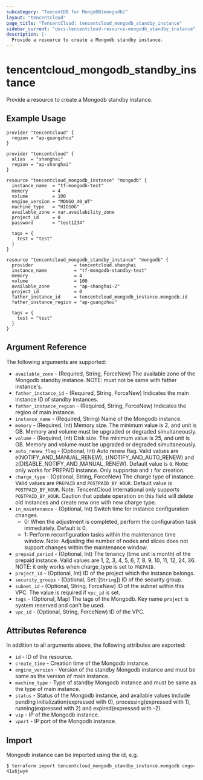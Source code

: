 ```yaml
---
subcategory: "TencentDB for MongoDB(mongodb)"
layout: "tencentcloud"
page_title: "TencentCloud: tencentcloud_mongodb_standby_instance"
sidebar_current: "docs-tencentcloud-resource-mongodb_standby_instance"
description: |-
  Provide a resource to create a Mongodb standby instance.
---
```


# tencentcloud_mongodb_standby_instance

Provide a resource to create a Mongodb standby instance.

## Example Usage

```hcl
provider "tencentcloud" {
  region = "ap-guangzhou"
}

provider "tencentcloud" {
  alias  = "shanghai"
  region = "ap-shanghai"
}

resource "tencentcloud_mongodb_instance" "mongodb" {
  instance_name  = "tf-mongodb-test"
  memory         = 4
  volume         = 100
  engine_version = "MONGO_40_WT"
  machine_type   = "HIO10G"
  available_zone = var.availability_zone
  project_id     = 0
  password       = "test1234"

  tags = {
    test = "test"
  }
}

resource "tencentcloud_mongodb_standby_instance" "mongodb" {
  provider               = tencentcloud.shanghai
  instance_name          = "tf-mongodb-standby-test"
  memory                 = 4
  volume                 = 100
  available_zone         = "ap-shanghai-2"
  project_id             = 0
  father_instance_id     = tencentcloud_mongodb_instance.mongodb.id
  father_instance_region = "ap-guangzhou"

  tags = {
    test = "test"
  }
}
```

## Argument Reference

The following arguments are supported:

* `available_zone` - (Required, String, ForceNew) The available zone of the Mongodb standby instance. NOTE: must not be same with father instance's.
* `father_instance_id` - (Required, String, ForceNew) Indicates the main instance ID of standby instances.
* `father_instance_region` - (Required, String, ForceNew) Indicates the region of main instance.
* `instance_name` - (Required, String) Name of the Mongodb instance.
* `memory` - (Required, Int) Memory size. The minimum value is 2, and unit is GB. Memory and volume must be upgraded or degraded simultaneously.
* `volume` - (Required, Int) Disk size. The minimum value is 25, and unit is GB. Memory and volume must be upgraded or degraded simultaneously.
* `auto_renew_flag` - (Optional, Int) Auto renew flag. Valid values are `0`(NOTIFY_AND_MANUAL_RENEW), `1`(NOTIFY_AND_AUTO_RENEW) and `2`(DISABLE_NOTIFY_AND_MANUAL_RENEW). Default value is `0`. Note: only works for PREPAID instance. Only supports`0` and `1` for creation.
* `charge_type` - (Optional, String, ForceNew) The charge type of instance. Valid values are `PREPAID` and `POSTPAID_BY_HOUR`. Default value is `POSTPAID_BY_HOUR`. Note: TencentCloud International only supports `POSTPAID_BY_HOUR`. Caution that update operation on this field will delete old instances and create new one with new charge type.
* `in_maintenance` - (Optional, Int) Switch time for instance configuration changes.
	- 0: When the adjustment is completed, perform the configuration task immediately. Default is 0.
	- 1: Perform reconfiguration tasks within the maintenance time window.
Note: Adjusting the number of nodes and slices does not support changes within the maintenance window.
* `prepaid_period` - (Optional, Int) The tenancy (time unit is month) of the prepaid instance. Valid values are 1, 2, 3, 4, 5, 6, 7, 8, 9, 10, 11, 12, 24, 36. NOTE: it only works when charge_type is set to `PREPAID`.
* `project_id` - (Optional, Int) ID of the project which the instance belongs.
* `security_groups` - (Optional, Set: [`String`]) ID of the security group.
* `subnet_id` - (Optional, String, ForceNew) ID of the subnet within this VPC. The value is required if `vpc_id` is set.
* `tags` - (Optional, Map) The tags of the Mongodb. Key name `project` is system reserved and can't be used.
* `vpc_id` - (Optional, String, ForceNew) ID of the VPC.

## Attributes Reference

In addition to all arguments above, the following attributes are exported:

* `id` - ID of the resource.
* `create_time` - Creation time of the Mongodb instance.
* `engine_version` - Version of the standby Mongodb instance and must be same as the version of main instance.
* `machine_type` - Type of standby Mongodb instance and must be same as the type of main instance.
* `status` - Status of the Mongodb instance, and available values include pending initialization(expressed with 0),  processing(expressed with 1), running(expressed with 2) and expired(expressed with -2).
* `vip` - IP of the Mongodb instance.
* `vport` - IP port of the Mongodb instance.



## Import

Mongodb instance can be imported using the id, e.g.

```
$ terraform import tencentcloud_mongodb_standby_instance.mongodb cmgo-41s6jwy4
```

